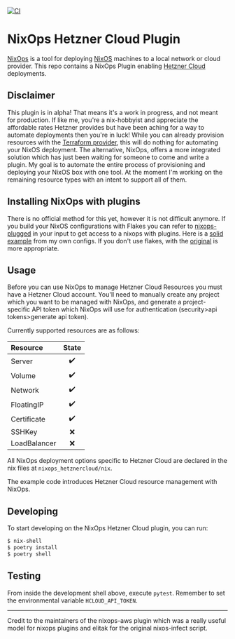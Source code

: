 [![CI](https://github.com/lukebfox/nixops-hetznercloud/workflows/CI/badge.svg)](https://github.com/lukebfox/nixops-hetznercloud/actions)
# NixOps Hetzner Cloud Plugin

[NixOps](https://github.com/NixOS/nixops) is a tool for deploying [NixOS](https://nixos.org/) machines to a local network or cloud provider. This repo contains a NixOps Plugin enabling [Hetzner Cloud](https://www.hetzner.com/cloud) deployments.

## Disclaimer

This plugin is in alpha! That means it's a work in progress, and not meant for production. If like me, you're a nix-hobbyist and appreciate the affordable rates Hetzner provides but have been aching for a way to automate deployments then you're in luck! While you can already provision resources with the [Terraform provider](https://github.com/hetznercloud/terraform-provider-hcloud), this will do nothing for automating your NixOS deployment. The alternative, NixOps, offers a more integrated solution which has just been waiting for someone to come and write a plugin. My goal is to automate the entire process of provisioning and deploying your NixOS box with one tool. At the moment I'm working on the remaining resource types with an intent to support all of them.

## Installing NixOps with plugins

There is no official method for this yet, however it is not difficult anymore. If you build your NixOS configurations with Flakes you can refer to [nixops-plugged](http://github.com/lukebfox/nixops-plugged) in your input to get access to a nixops with plugins. Here is a [solid example](https://github.com/lukebfox/the-nix-files/blob/master/flake.nix) from my own configs. If you don't use flakes, with the [original](https://github.com/typetetris/nixops-with-plugins) is more appropriate.

## Usage

Before you can use NixOps to manage Hetzner Cloud Resources you must have a Hetzner Cloud account. You'll need to manually create any project which you want to be managed with NixOps, and generate a project-specific API token which NixOps will use for authentication (security>api tokens>generate api token).

Currently supported resources are as follows:

| Resource      | State |
|:--------------|:-----:|
| Server        | :heavy_check_mark: |
| Volume        | :heavy_check_mark: |
| Network       | :heavy_check_mark: |
| FloatingIP    | :heavy_check_mark: |
| Certificate   | :heavy_check_mark: |
| SSHKey        | :x: |
| LoadBalancer  | :x: |

All NixOps deployment options specific to Hetzner Cloud are declared in the nix files at `nixops_hetznercloud/nix`.

The example code introduces Hetzner Cloud resource management with NixOps.

## Developing

To start developing on the NixOps Hetzner Cloud plugin, you can run:

```bash
$ nix-shell
$ poetry install
$ poetry shell
```

## Testing

From inside the development shell above, execute `pytest`. Remember to set the environmental variable `HCLOUD_API_TOKEN`.

---
Credit to the maintainers of the nixops-aws plugin which was a really useful model for nixops plugins and elitak for the original nixos-infect script.
